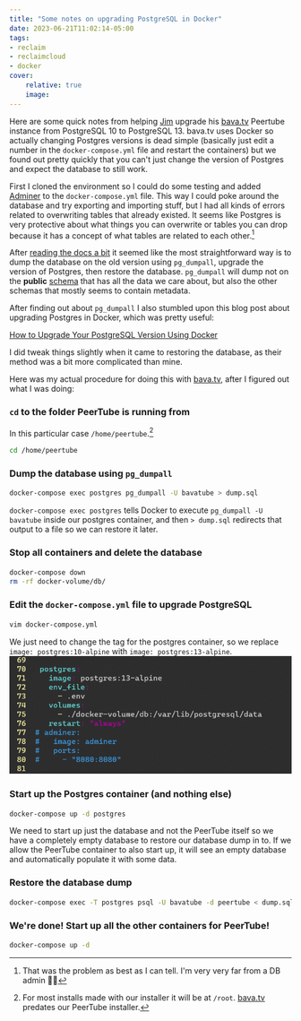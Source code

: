 ```yaml
---
title: "Some notes on upgrading PostgreSQL in Docker"
date: 2023-06-21T11:02:14-05:00
tags:
- reclaim
- reclaimcloud
- docker
cover:
    relative: true
    image: 
---
```


Here are some quick notes from helping [Jim](https://bavatuesdays.com) upgrade his [bava.tv](https://bava.tv/) Peertube instance from PostgreSQL 10 to PostgreSQL 13. bava.tv uses Docker so actually changing Postgres versions is dead simple (basically just edit a number in the `docker-compose.yml` file and restart the containers) but we found out pretty quickly that you can't just change the version of Postgres and expect the database to still work.

First I cloned the environment so I could do some testing and added [Adminer](/db-webui-for-docker/) to the `docker-compose.yml` file. This way I could poke around the database and try exporting and importing stuff, but I had all kinds of errors related to overwriting tables that already existed. It seems like Postgres is very protective about what things you can overwrite or tables you can drop because it has a concept of what tables are related to each other.[^1]

[^1]: That was the problem as best as I can tell. I'm very very far from a DB admin 🤷‍♂️

After [reading the docs a bit](https://www.postgresql.org/docs/current/upgrading.html) it seemed like the most straightforward way is to dump the database on the old version using `pg_dumpall`, upgrade the version of Postgres, then restore the database. `pg_dumpall` will dump not on the **public** [schema](https://www.postgresql.org/docs/current/ddl-schemas.html) that has all the data we care about, but also the other schemas that mostly seems to contain metadata.

After finding out about `pg_dumpall` I also stumbled upon this blog post about upgrading Postgres in Docker, which was pretty useful:

[How to Upgrade Your PostgreSQL Version Using Docker](https://betterprogramming.pub/how-to-upgrade-your-postgresql-version-using-docker-d1e81dbbbdf9)

I did tweak things slightly when it came to restoring the database, as their method was a bit more complicated than mine.

Here was my actual procedure for doing this with [bava.tv](https://bava.tv), after I figured out what I was doing:

### `cd` to the folder PeerTube is running from
In this particular case `/home/peertube`.[^2]
```bash
cd /home/peertube
```
[^2]: For most installs made with our installer it will be at `/root`. [bava.tv](https://bava.tv) predates our PeerTube installer.

### Dump the database using `pg_dumpall`
```bash
docker-compose exec postgres pg_dumpall -U bavatube > dump.sql
```
`docker-compose exec postgres` tells Docker to execute `pg_dumpall -U bavatube` inside our postgres container, and then `> dump.sql` redirects that output to a file so we can restore it later.

### Stop all containers and delete the database
```bash
docker-compose down
rm -rf docker-volume/db/
```

### Edit the `docker-compose.yml` file to upgrade PostgreSQL
```bash
vim docker-compose.yml
``` 
We just need to change the tag for the postgres container, so we replace `image: postgres:10-alpine` with `image: postgres:13-alpine`.
![screenshot of the docker-compose.yml file](docker-compose.png)

### Start up the Postgres container (and nothing else)
```bash
docker-compose up -d postgres
```
We need to start up just the database and not the PeerTube itself so we have a completely empty database to restore our database dump in to. If we allow the PeerTube container to also start up, it will see an empty database and automatically populate it with some data.

### Restore the database dump
```bash
docker-compose exec -T postgres psql -U bavatube -d peertube < dump.sql
```

### We're done! Start up all the other containers for PeerTube!
```bash
docker-compose up -d
```